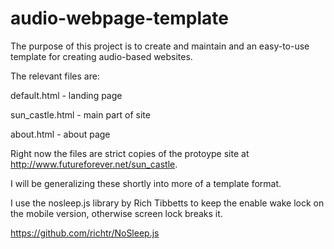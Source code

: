 # audio-webpage-template

The purpose of this project is to create and maintain and an easy-to-use template for creating audio-based websites.

The relevant files are:

default.html - landing page

sun_castle.html - main part of site

about.html - about page

Right now the files are strict copies of the protoype site at http://www.futureforever.net/sun_castle. 

I will be generalizing these shortly into more of a template format.

I use the nosleep.js library by Rich Tibbetts to keep the enable wake lock on the mobile version, otherwise screen lock breaks it.

https://github.com/richtr/NoSleep.js
